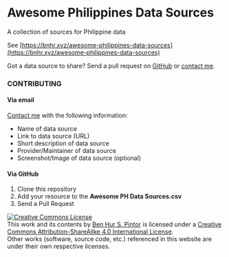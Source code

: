 # Awesome Philippines Data Sources
A collection of sources for Philippine data

See [https://bnhr.xyz/awesome-philippines-data-sources](https://bnhr.xyz/awesome-philippines-data-sources)

Got a data source to share? Send a pull request on [GitHub](https://github.com/benhur07b/awesome-philippines-data-sources) or [contact me](https://bnhr.xyz/#contact).

### CONTRIBUTING
#### Via email
[Contact me](https://bnhr.xyz/#contact) with the following information:
* Name of data source
* Link to data source (URL)
* Short description of data source
* Provider/Maintainer of data source
* Screenshot/Image of data source (optional)

#### Via GitHub
1. Clone this repository
2. Add your resource to the **Awesome PH Data Sources.csv**
3. Send a Pull Request

<a rel='license' href='http://creativecommons.org/licenses/by-sa/4.0/'><img class='mb-2' alt='Creative Commons License' style='border-width:0' src='https://i.creativecommons.org/l/by-sa/4.0/80x15.png' /></a>
<br/>
This work and its contents by <a xmlns:cc='http://creativecommons.org/ns#' href='https://bnhr.xyz' property='cc:attributionName' rel='cc:attributionURL'>Ben Hur S. Pintor</a> is licensed under a <a rel='license' href='http://creativecommons.org/licenses/by-sa/4.0/'>Creative Commons Attribution-ShareAlike 4.0 International License</a>.<br>
Other works (software, source code, etc.) referenced in this website are under their own respective licenses.<br>
